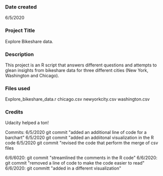 ### Date created
6/5/2020

### Project Title
Explore Bikeshare data.

### Description
This project is an R script that answers different questions and attempts to glean insights from bikeshare data for three different cities (New York, Washington and Chicago).

### Files used
Explore_bikeshare_data.r
chicago.csv
newyorkcity.csv
washington.csv

### Credits
Udacity helped a ton!

Commits:
6/5/2020
git commit "added an additional line of code for a barchart"
6/5/2020
git commit "added an addiitonal visualization in the R code
6/5/2020
git commit "revised the code that perform the merge of csv files

6/6/6020:
git commit "streamlined the comments in the R code"
6/6/2020:
git commit "removed a line of code to make the code easier to read"
6/6/2020:
git committ "added in a different visualization"



